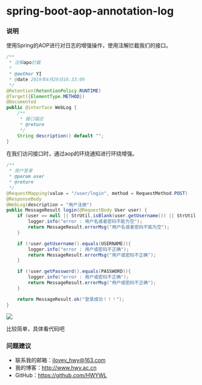 # spring-boot-aop-annotation-log

### 说明
使用Spring的AOP进行对日志的增强操作，使用注解拦截我们的接口。
```java
/**
 * 注解apo拦截
 *
 * @author YI
 * @date 2019年4月29日16:33:09
 */
@Retention(RetentionPolicy.RUNTIME)
@Target({ElementType.METHOD})
@Documented
public @interface WebLog {
    /**
     * 接口描述
     * @return
     */
    String description() default "";
}
```

在我们访问接口时，通过aop的环绕通知进行环绕增强。
```java
/**
 * 用户登录
 * @param user
 * @return
 */
@RequestMapping(value = "/user/login", method = RequestMethod.POST)
@ResponseBody
@WebLog(description = "用户注册")
public MessageResult login(@RequestBody User user) {
    if (user == null || StrUtil.isBlank(user.getUsername()) || StrUtil.isBlank(user.getPassword())){
        logger.info("error : 用户名或者密码不能为空");
        return MessageResult.errorMsg("用户名或者密码不能为空");
    }

    if (!user.getUsername().equals(USERNAME)){
        logger.info("error : 用户或密码不正确");
        return MessageResult.errorMsg("用户或密码不正确");
    }

    if (!user.getPassword().equals(PASSWORD)){
        logger.info("error : 用户或密码不正确");
        return MessageResult.errorMsg("用户或密码不正确");
    }

    return MessageResult.ok("登录成功！！！");
}
```
![](https://i.imgur.com/lkjmzJc.png)

比较简单，具体看代码吧

### 问题建议

- 联系我的邮箱：ilovey_hwy@163.com
- 我的博客：http://www.hwy.ac.cn
- GitHub：https://github.com/HWYWL